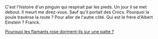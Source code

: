 C'est l'histoire d'un pinguin qui respirait par les pieds. Un jour il se met debout. Il meurt me direz-vous. Sauf qu'il portait des Crocs.
Pourquoi la poule travèrse la route ? Pour aller de l'autre côté.
Qui est le frère d'Albert Einstein ? Franck.

[Pourquoi les flamants rose dorment-ils sur une patte ?](http://ca-m-interesse.over-blog.com/article-pourquoi-les-flamands-roses-dorement-ils-sur-une-patte-50785362.html)
